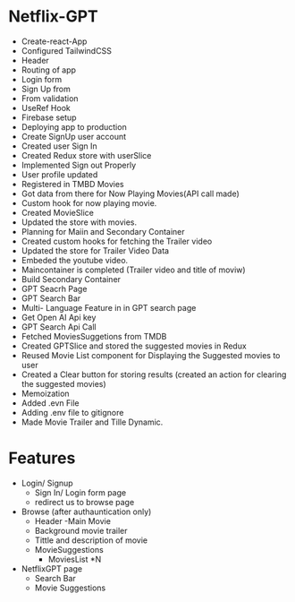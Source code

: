 # Netflix-GPT

- Create-react-App
- Configured TailwindCSS
- Header
- Routing of app
- Login form
- Sign Up from
- From validation
- UseRef Hook
- Firebase setup
- Deploying app to production
- Create SignUp user account
- Created user Sign In
- Created Redux store with userSlice
- Implemented Sign out Properly
- User profile updated
- Registered in TMBD Movies
- Got data from there for Now Playing Movies(API call made)
- Custom hook for now playing movie.
- Created MovieSlice
- Updated the store with movies.
- Planning for Maiin and Secondary Container
- Created custom hooks for fetching the Trailer video
- Updated the store for Trailer Video Data
- Embeded the youtube video.
- Maincontainer is completed (Trailer video and title of moviw)
- Build Secondary Container
- GPT Seacrh Page
- GPT Search Bar
- Multi- Language Feature in in GPT search page
- Get Open AI Api key
- GPT Search Api Call
- Fetched MoviesSuggetions from TMDB
- Created GPTSlice and stored the suggested movies in Redux
- Reused Movie List component for Displaying the Suggested movies to user
- Created a Clear button for storing results (created an action for clearing the suggested movies)
- Memoization
- Added .evn File
- Adding .env file to gitignore
- Made Movie Trailer and Tille Dynamic.

# Features

- Login/ Signup
  - Sign In/ Login form page
  - redirect us to browse page
- Browse (after authauntication only)
  - Header
    -Main Movie
  - Background movie trailer
  - Tittle and description of movie
  - MovieSuggestions
    - MoviesList \*N
- NetflixGPT page
  - Search Bar
  - Movie Suggestions

